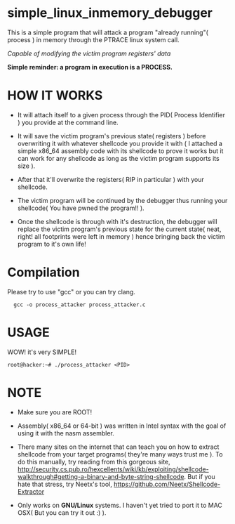 # simple_linux_inmemory_debugger
This is a simple program that will attack a program "already running"( process ) in memory through the PTRACE linux system call.

_Capable of modifying the victim program registers' data_

**Simple reminder: a program in execution is a PROCESS.**

# HOW IT WORKS
- It will attach itself to a given process through the PID( Process Identifier ) you provide at the command line.

- It will save the victim program's previous state( registers ) before overwriting it with whatever shellcode you provide it with
( I attached a simple x86_64 assembly code with its shellcode to prove it works but it can work for any shellcode as long as the victim program supports its size ).

- After that it'll overwrite the registers( RIP in particular ) with your shellcode.

- The victim program will be continued by the debugger thus running your shellcode( You have pwned the program!! ).

- Once the shellcode is through with it's destruction, the debugger will replace the victim program's previous state for the current state( neat, right! all footprints were left in memory ) hence bringing back the 
victim program to it's own life!

# Compilation
Please try to use "gcc" or you can try clang.
      
      gcc -o process_attacker process_attacker.c

# USAGE
WOW! it's very SIMPLE!

    root@hacker:~# ./process_attacker <PID>

# NOTE
- Make sure you are ROOT! 
- Assembly( x86_64 or 64-bit ) was written in Intel syntax with the goal of using it with the nasm assembler.

- There many sites on the internet that can teach you on how to extract shellcode from your target programs( they're many ways trust me ). To do this manually, try reading from this gorgeous site, http://security.cs.pub.ro/hexcellents/wiki/kb/exploiting/shellcode-walkthrough#getting-a-binary-and-byte-string-shellcode. But if you hate that stress, try Neetx's tool, https://github.com/Neetx/Shellcode-Extractor

- Only works on **GNU/Linux** systems. I haven't yet tried to port it to MAC OSX( But you can try it out :) ). 
